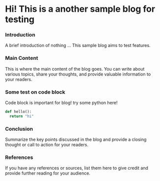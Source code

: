 # Hi! This is a another sample blog for testing

### Introduction

A brief introduction of nothing ... This sample blog aims to test features.

### Main Content

This is where the main content of the blog goes. You can write about various topics, share your thoughts, and provide valuable information to your readers.

### Some test on code block
Code block is important for blog! try some python here!

````python
def hello():
  return "hi"
````




### Conclusion

Summarize the key points discussed in the blog and provide a closing thought or call to action for your readers.

### References

If you have any references or sources, list them here to give credit and provide further reading for your audience.